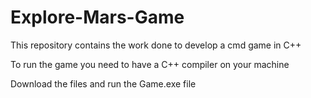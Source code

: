 # Explore-Mars-Game
This repository contains the work done to develop a cmd game in C++

To run the game you need to have a C++ compiler on your machine

Download the files and run the Game.exe file
